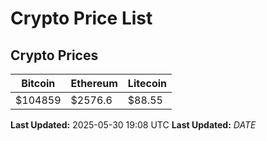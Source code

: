 # Crypto Price List

## Crypto Prices
| Bitcoin | Ethereum | Litecoin |
| ------- | -------- | -------- |
| $104859 | $2576.6 | $88.55 |
**Last Updated:** 2025-05-30 19:08 UTC
**Last Updated:** $DATE$
